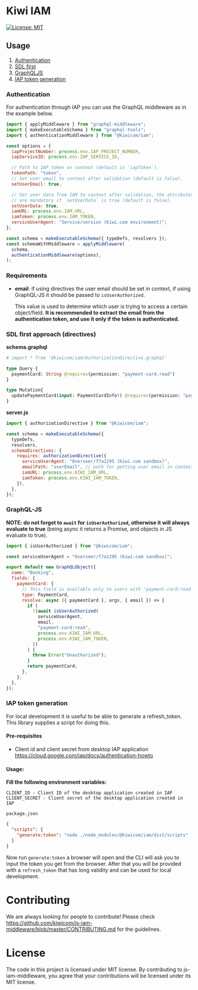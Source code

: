 # Kiwi IAM

[![License: MIT](https://img.shields.io/badge/License-MIT-yellow.svg)](https://opensource.org/licenses/MIT)

## Usage

1. [Authentication](#authentication)
2. [SDL first](<#sdl-first-approach-(directives)>)
3. [GraphQLJS](#GraphQL-JS)
4. [IAP token generation](#IAP-token-generation)

### Authentication

For authentication through IAP you can use the GraphQL middleware as in the
example below.

```js
import { applyMiddleware } from "graphql-middleware";
import { makeExecutableSchema } from "graphql-tools";
import { authenticationMiddleware } from "@kiwicom/iam";

const options = {
  iapProjectNumber: process.env.IAP_PROJECT_NUMBER,
  iapServiceID: process.env.IAP_SERVICE_ID,

  // Path to IAP token on context (default is `iapToken`).
  tokenPath: "token",
  // Set user email to context after validation (default is false).
  setUserEmail: true,

  // Set user data from IAM to context after validation, the attributes below
  // are mandatory if `setUserData` is true (default is false).
  setUserData: true,
  iamURL: process.env.IAM_URL,
  iamToken: process.env.IAM_TOKEN,
  serviceUserAgent: "Service/version (Kiwi.com environment)";
};

const schema = makeExecutableSchema({ typeDefs, resolvers });
const schemaWithMiddleware = applyMiddleware(
  schema,
  authenticationMiddleware(options),
);
```

### Requirements

- **email**: if using directives the user email should be set in context, if
  using GraphQL-JS it should be passed to `isUserAuthorized`.

  This value is used to determine which user is trying to access a certain
  object/field. **It is recommended to extract the email from the authentication
  token, and use it only if the token is authenticated.**

### SDL first approach (directives)

**schema.graphql**

```graphql
# import * from '@kiwicom/iam/AuthorizationDirective.graphql'

type Query {
  paymentCard: String @requires(permission: "payment-card.read")
}

type Mutation{
  updatePaymentCard(input: PaymentCardInfo!) @requires(permission: "payment-card.write")
}
```

**server.js**

```js
import { authorizationDirective } from "@kiwicom/iam";

const schema = makeExecutableSchema({
  typeDefs,
  resolvers,
  schemaDirectives: {
    requires: authorizationDirective({
      serviceUserAgent: "Overseer/f7a1295 (Kiwi.com sandbox)",
      emailPath: "userEmail", // path for getting user email in context, default is 'iapEmail'
      iamURL: process.env.KIWI_IAM_URL,
      iamToken: process.env.KIWI_IAM_TOKEN,
    }),
  },
});
```

### GraphQL-JS

**NOTE: do not forget to `await` for `isUserAuthorized`, otherwise it will
always evaluate to true** (being async it returns a Promise, and objects in JS
evaluate to true).

```js
import { isUserAuthorized } from "@kiwicom/iam";

const serviceUserAgent = "Overseer/f7a1295 (Kiwi.com sandbox)";

export default new GraphQLObject({
  name: "Booking",
  fields: {
    paymentCard: {
      // This field is available only to users with 'payment-card:read' permissions.
      type: PaymentCard,
      resolve: async ({ paymentCard }, args, { email }) => {
        if (
          !(await isUserAuthorized(
            serviceUserAgent,
            email,
            "payment-card:read",
            process.env.KIWI_IAM_URL,
            process.env.KIWI_IAM_TOKEN,
          ))
        ) {
          throw Error("Unauthorized");
        }
        return paymentCard;
      },
    },
  },
});
```

### IAP token generation

For local development it is useful to be able to generate a refresh_token. This library supplies a script for doing this.

#### Pre-requisites

- Client id and client secret from desktop IAP application <https://cloud.google.com/iap/docs/authentication-howto>

#### Usage:

**Fill the following environment variables:**

```
CLIENT_ID - Client ID of the desktop application created in IAP
CLIENT_SECRET - Client secret of the desktop application created in IAP
```

`package.json`

```json
{
  "scripts": {
    "generate:token": "node ./node_modules/@kiwicom/iam/dist/scripts"
  }
}
```

Now run `generate:token` a browser will open and the CLI will ask you to input the token you get from the browser. After that you will be provided with a `refresh_token` that has long validity and can be used for local development.

# Contributing

We are always looking for people to contribute! Please check https://github.com/kiwicom/js-iam-middleware/blob/master/CONTRIBUTING.md for the guidelines.

# License

The code in this project is licensed under MIT license. By contributing to js-iam-middleware, you agree that your contributions will be licensed under its MIT license.
